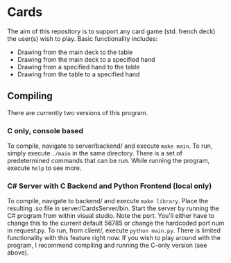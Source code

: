 # Cards
The aim of this repository is to support any card game (std. french deck) the user(s) wish to play. Basic functionality includes:

- Drawing from the main deck to the table
- Drawing from the main deck to a specified hand
- Drawing from a specified hand to the table
- Drawing from the table to a specified hand

## Compiling
There are currently two versions of this program.

### C only, console based
To compile, navigate to server/backend/ and execute ```make main```.
To run, simply execute ```./main``` in the same directory.
There is a set of predetermined commands that can be run. While running the program, execute ```help``` to see more.


### C# Server with C Backend and Python Frontend (local only)
To compile, navigate to backend/ and execute ```make library```. Place the resulting .so file in server/CardsServer/bin.
Start the server by running the C# program from within visual studio. Note the port. You'll either have to change this to the current default 56785 or change
the hardcoded port num in request.py.
To run, from client/, execute ```python main.py```.
There is limited functionality with this feature right now. If you wish to play around with the program, I recommend compiling and running the C-only version (see above).
